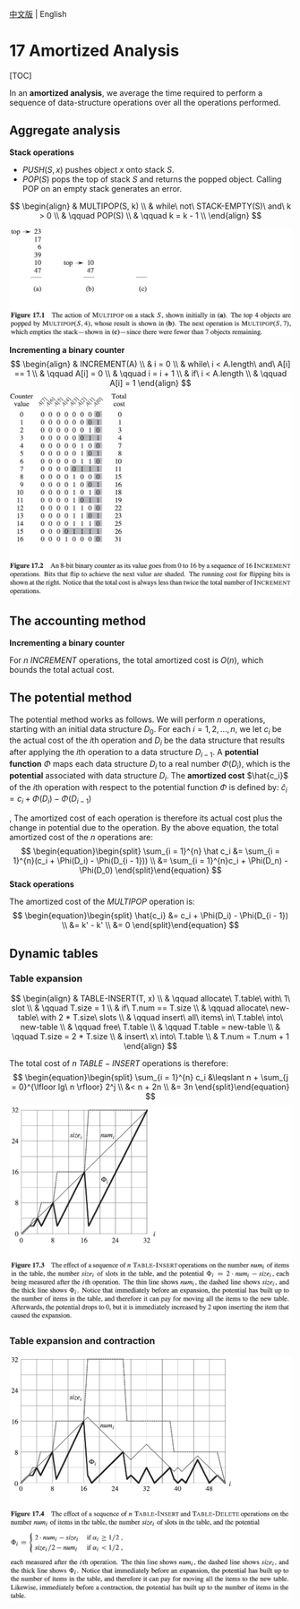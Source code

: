 [中文版](chapter17_zh.md) | English

# 17 Amortized Analysis

[TOC]



In an **amortized analysis**, we average the time required to perform a sequence of data-structure operations over all the operations performed.

## Aggregate analysis

**Stack operations**

- $PUSH(S, x)$ pushes object $x$ onto stack $S$.
- $POP(S)$ pops the top of stack $S$ and returns the popped object. Calling POP on an empty stack generates an error.

$$
\begin{align}
& MULTIPOP(S, k) \\
& while\ not\ STACK-EMPTY(S)\ and\ k > 0 \\
& \qquad POP(S) \\
& \qquad k = k - 1 \\
\end{align}
$$

![17_1](res/17_1.png)

**Incrementing a binary counter**
$$
\begin{align}
& INCREMENT(A) \\
& i = 0 \\
& while\ i < A.length\ and\ A[i] == 1 \\
& \qquad A[i] = 0 \\
& \qquad i = i + 1 \\
& if\ i < A.length \\
& \qquad A[i] = 1
\end{align}
$$
![17_2](res/17_2.png)



## The accounting method

**Incrementing a binary counter**

For $n\ INCREMENT$ operations, the total amortized cost is $O(n)$, which bounds the total actual cost.



## The potential method

The potential method works as follows. We will perform $n$ operations, starting with an initial data structure $D_0$. For each $i = 1, 2, ..., n$, we let $c_i$ be the actual cost of the $i$th operation and $D_i$ be the data structure that results after applying the $i$th operation to a data structure $D_{i - 1}$. A **potential function** $\Phi$ maps each data structure $D_i$ to a real number $\Phi(D_i)$, which is the **potential** associated with data structure $D_i$. The **amortized cost** $\hat{c_i}$ of the $i$th operation with respect to the potential function $\Phi$ is defined by: $\hat c_i = c_i + \Phi(D_i) - \Phi(D_{i - 1})$

, The amortized cost of each operation is therefore its actual cost plus the change in potential due to the operation. By the above equation, the total amortized cost of the $n$ operations are:
$$
\begin{equation}\begin{split}
\sum_{i = 1}^{n} \hat c_i &= \sum_{i = 1}^{n}(c_i + \Phi(D_i) - \Phi(D_{i - 1})) \\
&= \sum_{i = 1}^{n}c_i + \Phi(D_n) - \Phi(D_0)
\end{split}\end{equation}
$$
**Stack operations**

The amortized cost of the $MULTIPOP$ operation is:
$$
\begin{equation}\begin{split}
\hat{c_i} &= c_i + \Phi(D_i) - \Phi(D_{i - 1}) \\
&= k' - k' \\
&= 0
\end{split}\end{equation}
$$


## Dynamic tables

### Table expansion

$$
\begin{align}
& TABLE-INSERT(T, x) \\
& \qquad allocate\ T.table\ with\ 1\ slot \\
& \qquad T.size = 1 \\
& if\ T.num == T.size \\
& \qquad allocate\ new-table\ with 2 * T.size\ slots \\
& \qquad insert\ all\ items\ in\ T.table\ into\ new-table \\
& \qquad free\ T.table \\
& \qquad T.table = new-table \\
& \qquad T.size = 2 * T.size \\
& insert\ x\ into\ T.table \\
& T.num = T.num + 1
\end{align}
$$

The total cost of $n$ $TABLE-INSERT$ operations is therefore:
$$
\begin{equation}\begin{split}
\sum_{i = 1}^{n} c_i &\leqslant n + \sum_{j = 0}^{\lfloor lg\ n \rfloor} 2^j \\
&< n + 2n \\
&= 3n
\end{split}\end{equation}
$$
![17_3](res/17_3.png)

### Table expansion and contraction

![17_4](res/17_4.png)